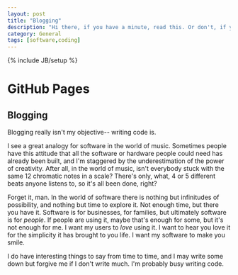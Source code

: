 ```yaml
---
layout: post
title: "Blogging"
description: "Hi there, if you have a minute, read this. Or don't, if you don't."
category: General
tags: [software,coding]
---
```

{% include JB/setup %}

GitHub Pages
============
Blogging
-------------------

Blogging really isn't my objective-- writing code is.

I see a great analogy for software in the world of music. Sometimes people have this attitude that all the software or hardware people could need has already been built, and I'm staggered by the underestimation of the power of creativity. After all, in the world of music, isn't everybody stuck with the same 12 chromatic notes in a scale? There's only, what, 4 or 5 different beats anyone listens to, so it's all been done, right?

Forget it, man. In the world of software there is nothing but infinitudes of possibility, and nothing but time to explore it. Not enough time, but there you have it. Software is for businesses, for families, but ultimately software is for *people*. If people are using it, maybe that's enough for some, but it's not enough for me. I want my users to *love* using it. I want to hear you love it for the simplicity it has brought to you life. I want my software to make you smile.

I do have interesting things to say from time to time, and I may write some down but forgive me if I don't write much. I'm probably busy writing code.